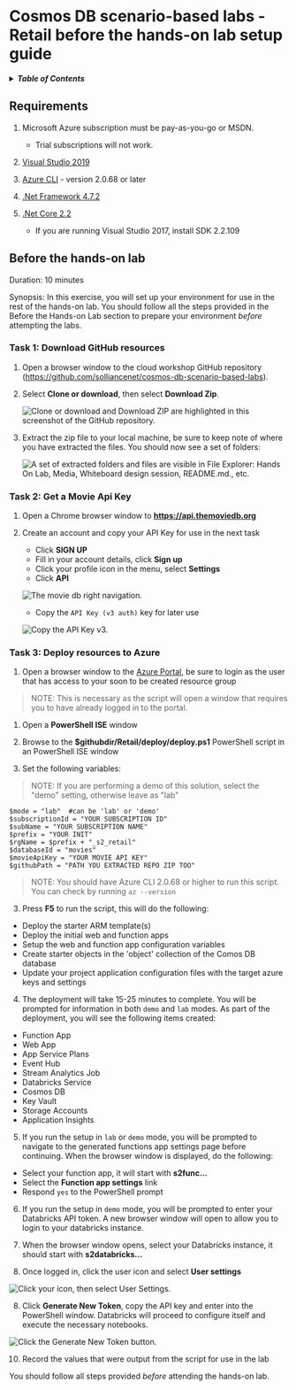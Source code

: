 # Cosmos DB scenario-based labs - Retail before the hands-on lab setup guide

<details>
<summary><strong><em>Table of Contents</em></strong></summary>
<!-- TOC -->

- [Cosmos DB scenario-based labs - Retail before the hands-on lab setup guide](#cosmos-db-scenario-based-labs---retail-before-the-hands-on-lab-setup-guide)
  - [Requirements](#requirements)
  - [Before the hands-on lab](#before-the-hands-on-lab)
    - [Task 1: Download GitHub resources](#task-1-download-github-resources)
    - [Task 2: Get a Movie Api Key](#task-2-get-a-movie-api-key)
    - [Task 3: Deploy resources to Azure](#task-3-deploy-resources-to-azure)

<!-- /TOC -->
</details>

## Requirements

1. Microsoft Azure subscription must be pay-as-you-go or MSDN.

   - Trial subscriptions will not work.

2. [Visual Studio 2019](https://visualstudio.microsoft.com/downloads/)

3. [Azure CLI](https://docs.microsoft.com/cli/azure/install-azure-cli?view=azure-cli-latest) - version 2.0.68 or later

4. [.Net Framework 4.7.2](https://dotnet.microsoft.com/download/visual-studio-sdks)

5. [.Net Core 2.2](https://dotnet.microsoft.com/download/visual-studio-sdks)

   - If you are running Visual Studio 2017, install SDK 2.2.109

## Before the hands-on lab

Duration: 10 minutes

Synopsis: In this exercise, you will set up your environment for use in the rest of the hands-on lab. You should follow all the steps provided in the Before the Hands-on Lab section to prepare your environment _before_ attempting the labs.

### Task 1: Download GitHub resources

1.  Open a browser window to the cloud workshop GitHub repository (<https://github.com/solliancenet/cosmos-db-scenario-based-labs>).

1.  Select **Clone or download**, then select **Download Zip**.

    ![Clone or download and Download ZIP are highlighted in this screenshot of the  GitHub repository.](./media/beforehol-image1.png 'Download the zip file')

1.  Extract the zip file to your local machine, be sure to keep note of where you have extracted the files. You should now see a set of folders:

    ![A set of extracted folders and files are visible in File Explorer: Hands On Lab, Media, Whiteboard design session, README.md., etc.](./media/beforehol-image2.png 'Extract the zip file')

### Task 2: Get a Movie Api Key

1.  Open a Chrome browser window to **https://api.themoviedb.org**

1.  Create an account and copy your API Key for use in the next task

    - Click **SIGN UP**
    - Fill in your account details, click **Sign up**
    - Click your profile icon in the menu, select **Settings**
    - Click **API**

    ![The movie db right navigation.](./media/xx_MovieKey_01.png 'API Link')

    - Copy the `API Key (v3 auth)` key for later use

    ![Copy the API Key v3.](./media/xx_MovieKey_02.png 'Copy the API Key v3')

### Task 3: Deploy resources to Azure

1.  Open a browser window to the [Azure Portal](https://portal.azure.com), be sure to login as the user that has access to your soon to be created resource group

> NOTE: This is necessary as the script will open a window that requires you to have already logged in to the portal.

1.  Open a **PowerShell ISE** window

1.  Browse to the **\$githubdir/Retail/deploy/deploy.ps1** PowerShell script in an PowerShell ISE window

1.  Set the following variables:

> NOTE: If you are performing a demo of this solution, select the "demo" setting, otherwise leave as "lab"

```PoweShell
$mode = "lab"  #can be 'lab' or 'demo'
$subscriptionId = "YOUR SUBSCRIPTION ID"
$subName = "YOUR SUBSCRIPTION NAME"
$prefix = "YOUR INIT"
$rgName = $prefix + "_s2_retail"
$databaseId = "movies"
$movieApiKey = "YOUR MOVIE API KEY"
$githubPath = "PATH YOU EXTRACTED REPO ZIP TOO"
```

> NOTE: You should have Azure CLI 2.0.68 or higher to run this script. You can check by running `az --version`

3.  Press **F5** to run the script, this will do the following:

- Deploy the starter ARM template(s)
- Deploy the initial web and function apps
- Setup the web and function app configuration variables
- Create starter objects in the 'object' collection of the Comos DB database
- Update your project application configuration files with the target azure keys and settings

4.  The deployment will take 15-25 minutes to complete. You will be prompted for information in both `demo` and `lab` modes. As part of the deployment, you will see the following items created:

- Function App
- Web App
- App Service Plans
- Event Hub
- Stream Analytics Job
- Databricks Service
- Cosmos DB
- Key Vault
- Storage Accounts
- Application Insights

5.  If you run the setup in `lab` or `demo` mode, you will be prompted to navigate to the generated functions app settings page before continuing. When the browser window is displayed, do the following:

- Select your function app, it will start with **s2func...**
- Select the **Function app settings** link
- Respond `yes` to the PowerShell prompt

6.  If you run the setup in `demo` mode, you will be prompted to enter your Databricks API token. A new browser window will open to allow you to login to your databricks instance.

7.  When the browser window opens, select your Databricks instance, it should start with **s2databricks...**

8.  Once logged in, click the user icon and select **User settings**

![Click your icon, then select User Settings.](./media/xx_DatabricksKey_01.png 'User Settings link')

8.  Click **Generate New Token**, copy the API key and enter into the PowerShell window. Databricks will proceed to configure itself and execute the necessary notebooks.

![Click the Generate New Token button.](./media/xx_DatabricksKey_02.png 'Generate a Token')

10. Record the values that were output from the script for use in the lab

You should follow all steps provided _before_ attending the hands-on lab.

